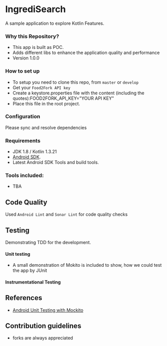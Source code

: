 # IngrediSearch #

A sample application to explore Kotlin Features.

### Why this Repository? ###

* This app is built as POC. 
* Adds different libs to enhance the application quality and performance
* Version 1.0.0


### How to set up ###
- To setup you need to clone this repo, from `master` or `develop`
- Get your `Food2Fork API key`
- Create a keystore.properties file with the content (including the quotes):FOOD2FORK_API_KEY="YOUR API KEY"
- Place this file in the root project. 

### Configuration ###
Please sync and resolve dependencies


### Requirements ###

- JDK 1.8 / Kotlin 1.3.21
- [Android SDK](http://developer.android.com/sdk/index.html).
- Latest Android SDK Tools and build tools.


### Tools included: ###

- TBA

## Code Quality ##

Used `Android Lint` and `Sonar Lint` for code quality checks

## Testing ##

Demonstrating TDD for the development.

#### Unit testing ####

- A small demonstration of Mokito is included to show, how we could test the app by JUnit

#### Instrumentational Testing ####


## References ##

- [Android Unit Testing with Mockito](https://www.raywenderlich.com/195-android-unit-testing-with-mockito)

## Contribution guidelines ##

- forks are always appreciated
